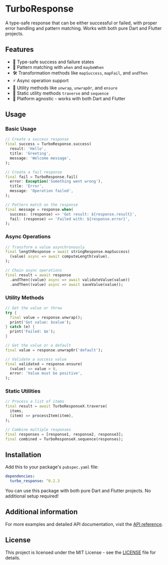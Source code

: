 # TurboResponse

A type-safe response that can be either successful or failed, with proper error handling and pattern matching. Works with both pure Dart and Flutter projects.

## Features

- 🎯 Type-safe success and failure states
- 🔄 Pattern matching with `when` and `maybeWhen`
- 🛠️ Transformation methods like `mapSuccess`, `mapFail`, and `andThen`
- ⚡ Async operation support
- 🎁 Utility methods like `unwrap`, `unwrapOr`, and `ensure`
- 🔗 Static utility methods `traverse` and `sequence`
- 🎨 Platform agnostic - works with both Dart and Flutter

## Usage

### Basic Usage

```dart
// Create a success response
final success = TurboResponse.success(
  result: 'Hello',
  title: 'Greeting',
  message: 'Welcome message',
);

// Create a fail response
final fail = TurboResponse.fail(
  error: Exception('Something went wrong'),
  title: 'Error',
  message: 'Operation failed',
);

// Pattern match on the response
final message = response.when(
  success: (response) => 'Got result: ${response.result}',
  fail: (response) => 'Failed with: ${response.error}',
);
```

### Async Operations

```dart
// Transform a value asynchronously
final lengthResponse = await stringResponse.mapSuccess(
  (value) async => await computeLength(value),
);

// Chain async operations
final result = await response
  .andThen((value) async => await validateValue(value))
  .andThen((value) async => await saveValue(value));
```

### Utility Methods

```dart
// Get the value or throw
try {
  final value = response.unwrap();
  print('Got value: $value');
} catch (e) {
  print('Failed: $e');
}

// Get the value or a default
final value = response.unwrapOr('default');

// Validate a success value
final validated = response.ensure(
  (value) => value > 0,
  error: 'Value must be positive',
);
```

### Static Utilities

```dart
// Process a list of items
final result = await TurboResponseX.traverse(
  items,
  (item) => processItem(item),
);

// Combine multiple responses
final responses = [response1, response2, response3];
final combined = TurboResponseX.sequence(responses);
```

## Installation

Add this to your package's `pubspec.yaml` file:

```yaml
dependencies:
  turbo_response: ^0.2.3
```

You can use this package with both pure Dart and Flutter projects. No additional setup required!

## Additional information

For more examples and detailed API documentation, visit the [API reference](https://pub.dev/documentation/turbo_response/latest/).

## License

This project is licensed under the MIT License - see the [LICENSE](LICENSE) file for details.
